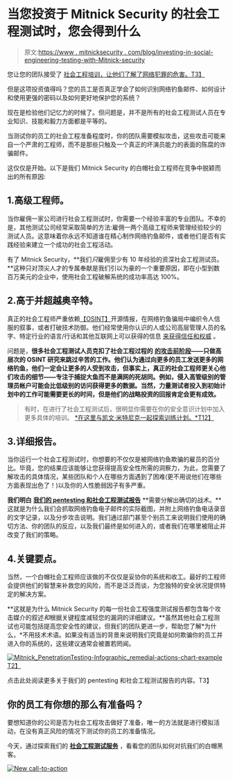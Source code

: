 # 当您投资于 Mitnick Security 的社会工程测试时，您会得到什么

> 原文:[https://www . mitnicksecurity . com/blog/investing-in-social-engineering-testing-with-Mitnick-security](https://www.mitnicksecurity.com/blog/investing-in-social-engineering-testing-with-mitnick-security)

您让您的团队接受了 [社会工程培训，让他们了解了网络犯罪的危害。T3】](https://www.mitnicksecurity.com/blog/social-engineering-training-what-youre-really-paying-for)

但是这项投资值得吗？您的员工是否真正学会了如何识别网络钓鱼邮件、如何设计和使用更强的密码以及如何更好地保护您的系统？

现在是检验他们记忆力的时候了。但问题是，并不是所有的社会工程测试人员在专业知识、技能和毅力方面都是平等的。

当测试你的员工的社会工程准备程度时，你的团队需要模拟攻击，这些攻击可能来自一个严肃的工程师，而不是那些只触及一个真正的坏演员能力的表面的陈腐的诈骗邮件。

这仅仅是开始。以下是我们 Mitnick Security 的白帽社会工程师在竞争中脱颖而出的所有原因:

## 1.高级工程师。

当你雇佣一家公司进行社会工程测试时，你需要一个经验丰富的专业团队。不幸的是，其他测试公司经常采取简单的方法:雇佣一两个高级工程师来管理经验较少的测试人员。这意味着你永远不知道谁在精心制作[](https://www.mitnicksecurity.com/blog/spear-phishing-targeted-email-scams-what-you-need-to-know-about-this-hacking-technique)网络钓鱼邮件，或者他们是否有实践经验来建立一个成功的社会工程活动。

有了 Mitnick Security，**我们*只*雇佣至少有 10 年经验的资深社会工程测试员。**这种只对顶尖人才的专属奉献是我们引以为豪的一个重要原因，即在小型到数百万美元的企业中，使用社会工程破解系统的成功率高达 100%。

## 2.高于并超越奥辛特。

真正的社会工程师严重依赖[【OSINT】](https://www.mitnicksecurity.com/blog/how-social-engineers-use-your-digital-footprint-against-you)开源情报，在网络钓鱼骗局中编织令人信服的叙事，或者打破技术防御。他们经常使用你认识的人或公司高层管理人员的名字、特定行业的语言/行话和其他互联网上可以获得的信息 [来获得信任和权威](https://www.mitnicksecurity.com/blog/the-most-popular-cyber-attack-social-engineering) 。

问题是，**很多社会工程测试人员克扣了社会工程过程的** [**的攻击前阶段**](https://www.mitnicksecurity.com/blog/the-4-phases-of-penetration-testing)**——只做高层次的 OSINT 研究来跳过辛苦的工作。他们认为通过向更多的员工发送更多的网络钓鱼，他们一定会让更多的人受到攻击，但事实上，真正的社会工程师更关心他们攻击的细节——专注于捕捉大鱼而不是满网的死胡同。例如，侵入高管级别的管理员帐户可能会比低级别的访问获得更多的数据。当然，力量测试者投入到初始计划中的工作可能需要更长的时间，但是他们的战略投资的回报肯定会更有成效。**

> 有时，在进行了社会工程测试后，很明显你需要在你的安全意识计划中加入更多具体的培训。 [*在这里与凯文·米特尼克一起探索训练计划。*T12】](https://www.mitnicksecurity.com/kevin-mitnick-security-awareness-training)

## 3.详细报告。

当你运行一个社会工程测试时，你想要的不仅仅是被网络钓鱼欺骗的雇员的百分比。毕竟，您的结果应该能够让您获得提高安全性所需的洞察力，为此，您需要了解攻击的具体情况，某些团队和个人在哪些方面遇到了困难(更不用说他们在哪些方面表现出色了！)以及你的人性脆弱因子有多严重。

**我们明白** [**我们的 pentesting 和社会工程测试报告**](https://www.mitnicksecurity.com/blog/the-anatomy-of-a-penetration-testing-report-an-infographic) **需要分解出确切的战术。**这就是为什么我们会抓取网络钓鱼电子邮件的实际截图，并附上网络钓鱼电话录音的文字记录，以及分步攻击说明。我们通过部门甚至个别员工来说明我们使用的确切方法、你的团队的反应，以及我们最终是如何进入的，或者我们在哪里被阻止并改变了我们的策略。

## 4.关键要点。

当然，一个白帽社会工程师应该做的不仅仅是妥协你的系统和收工。最好的工程师会提供他们的智慧来补救您的风险，而不是泛泛而谈，为您独特的安全状况提供特定的解决方案。

**这就是为什么 Mitnick Security 的每一份社会工程强度测试报告都包含每个攻击媒介的叙述*和*根据关键程度减轻您的漏洞的详细建议。**虽然其他社会工程测试也可能包括提高您安全性的建议，但我们的团队更进一步，帮助您了解*为什么，*不用技术术语。如果没有适当的背景来说明我们究竟是如何欺骗你的员工并进入你的系统的，这些建议通常会被置若罔闻。

[![Mitnick_PenetrationTesting-Infographic_remedial-actions-chart-example](../Images/0229f835a04563528ab72c6a1f8845ef.png)T2】](https://www.mitnicksecurity.com/blog/the-anatomy-of-a-penetration-testing-report-an-infographic)

点击此处阅读更多关于我们的 pentesting 和社会工程测试报告的内容。T3】

## 你的员工有你想的那么有准备吗？

要想知道你的公司是否为社会工程攻击做好了准备，唯一的方法就是进行模拟活动，在没有真正风险的情况下测试你的员工的准备情况。

今天，通过探索我们的 [**社会工程测试服务**](https://www.mitnicksecurity.com/social-engineering-strength-testing) ，看看您的团队如何对抗我们的白帽黑客。

[![New call-to-action](../Images/8b92e694356766acba8c7c07049683dd.png)](https://cta-redirect.hubspot.com/cta/redirect/3875471/0960d4a2-7674-4700-b0c2-6f924571d56b)